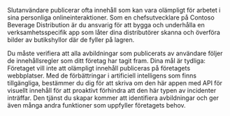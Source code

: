 Slutanvändare publicerar ofta innehåll som kan vara olämpligt för arbetet i sina personliga onlineinteraktioner. Som en chefsutvecklare på Contoso Beverage Distribution är du ansvarig för att bygga och underhålla en verksamhetsspecifik app som låter dina distributörer skanna och överföra bilder av butikshyllor där de fyller på lagren. 

Du måste verifiera att alla avbildningar som publicerats av användare följer de innehållsregler som ditt företag har tagit fram. Dina mål är tydliga: Företaget vill inte att olämpligt innehåll publiceras på företagets webbplatser. Med de förbättringar i artificiell intelligens som finns tillgängliga, bestämmer du dig för att skriva om den här appen med API för visuellt innehåll för att proaktivt förhindra att den här typen av incidenter inträffar. Den tjänst du skapar kommer att identifiera avbildningar och ger även många andra funktioner som uppfyller företagets behov.

<!--## Learning objectives 
- Create a Computer Vision API Service
- Analyze an image and identify its content
- Generate thumbnails
- Extract printed text
- Convert handwritten words into text-->
